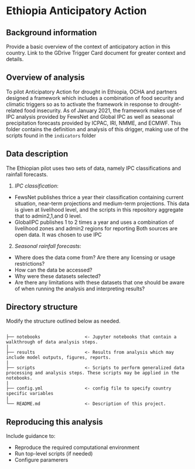 # Ethiopia Anticipatory Action

## Background information

Provide a basic overview of the context of anticipatory action in this country. Link to the GDrive Trigger Card document for greater context and details.  

## Overview of analysis

To pilot Anticipatory Action for drought in Ethiopia, OCHA and partners designed a framework which includes a combination of food security and climatic triggers so as to activate the framework in response to drought-related food insecurity.
As of January 2021, the framework makes use of IPC analysis provided by FewsNet and Global IPC as well as seasonal precipitation forecasts provided by ICPAC, IRI, NMME, and ECMWF.
This folder contains the definition and analysis of this drigger, making use of the scripts found in the `indicators` folder

## Data description

The Ethiopian pilot uses two sets of data, namely IPC classifications and rainfall forecasts. 

1. *IPC classification*: 
- FewsNet publishes thrice a year their classification containing current situation, near-term projections and medium-term projections. This data is given at livelihood level, and the scripts in this repository aggregate that to admin2,1,and 0 level. 
- GlobalIPC publishes 1 to 2 times a year and uses a combination of livelihood zones and admin2 regions for reporting
Both sources are open data. It was chosen to use IPC

2. *Seasonal rainfall forecasts*:


- Where does the data come from? Are there any licensing or usage restrictions?
- How can the data be accessed?
- Why were these datasets selected?
- Are there any limitations with these datasets that one should be aware of when running the analysis and interpreting results?

## Directory structure

Modify the structure outlined below as needed. 

```

├── notebooks                 <- Jupyter notebooks that contain a walkthrough of data analysis steps. 
│
├── results                   <- Results from analysis which may include model outputs, figures, reports.  
|
├── scripts                   <- Scripts to perform generalized data processing and analysis steps. These scripts may be applied in the notebooks.    
|
├── config.yml                <- config file to specify country specific variables   
|
└── README.md                 <- Description of this project.

```

## Reproducing this analysis

Include guidance to:
- Reproduce the required computational environment 
- Run top-level scripts (if needed)
- Configure paramerers
